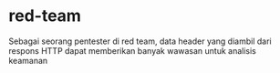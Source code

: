 # red-team
Sebagai seorang pentester di red team, data header yang diambil dari respons HTTP dapat memberikan banyak wawasan untuk analisis keamanan
